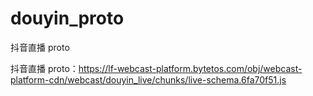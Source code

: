 # douyin_proto
抖音直播 proto

抖音直播 proto：https://lf-webcast-platform.bytetos.com/obj/webcast-platform-cdn/webcast/douyin_live/chunks/live-schema.6fa70f51.js